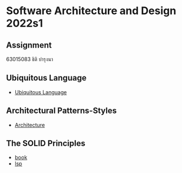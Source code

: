 # Software Architecture and Design 2022s1

## Assignment
63015083 ธิติ บำรุงนา

## Ubiquitous Language
- [Ubiquitous Language](https://github.com/ThitiBamrung/HW_Software_AR/blob/main/63015083%20Ubiquitous%20Language.md)

## Architectural Patterns-Styles
- [Architecture](https://github.com/ThitiBamrung/HW_Software_AR/tree/main/Architectural%20PatternsStyles)

## The SOLID Principles
- [book](https://github.com/ThitiBamrung/HW_Software_AR/tree/main/The%20SOLID%20Principles/book)
- [lsp](https://github.com/ThitiBamrung/HW_Software_AR/tree/main/The%20SOLID%20Principles/lsp)
